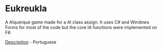 # Eukreukla

A Alquerque game made for a AI class assign. It uses C# and Windows Forms for most of the code but the core IA functions were implemented on F#.

[Description] - Portuguese

[Description]:http://www.inf.ufrgs.br/~pmdusso/works/Relatorio_MLP_Alquerque_Imperativo_e_Funcional.htm
